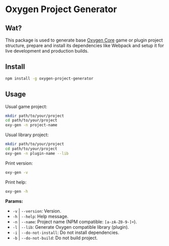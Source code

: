 # Oxygen Project Generator

## Wat?
This package is used to generate base [Oxygen Core](http://oxygencore.io)
game or plugin project structure, prepare and install its dependencies like Webpack
and setup it for live development and production builds.

## Install
```bash
npm install -g oxygen-project-generator
```

## Usage
Usual game project:
```bash
mkdir path/to/your/project
cd path/to/your/project
oxy-gen -n project-name
```
Usual library project:
```bash
mkdir path/to/your/project
cd path/to/your/project
oxy-gen -n plugin-name --lib
```
Print version:
```bash
oxy-gen -v
```
Print help:
```bash
oxy-gen -h
```

**Params:**
- `-v` | `--version`: Version.
- `-h` | `--help`: Help message.
- `-n` | `--name`: Project name (NPM compatible: `[a-zA-Z0-9-]+`).
- `-l` | `--lib`: Generate Oxygen compatible library (plugin).
- `-i` | `--do-not-install`: Do not install dependencies.
- `-b` | `--do-not-build`: Do not build project.
